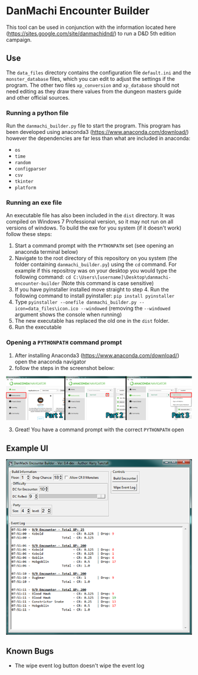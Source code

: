 # DanMachi Encounter Builder

This tool can be used in conjunction with the information located here (https://sites.google.com/site/danmachidnd/) to run a D&D 5th edition campaign.

## Use

The `data_files` directory contains the configuration file `default.ini` and the `monster_database` files, which you can edit to adjust the settings if the program. The other two files `xp_conversion` and `xp_database` should not need editing as they draw there values from the dungeon masters guide and other official sources.

### Running a python file
Run the `danmachi_builder.py` file to start the program. This program has been developed using anaconda3 (https://www.anaconda.com/download/) however the dependencies are far less than what are included in anaconda:

- `os`
- `time`
- `random`
- `configparser`
- `csv`
- `tkinter`
- `platform`

### Running an exe file
An executable file has also been included in the `dist` directory. It was compiled on Windows 7 Professional version, so it may not run on all versions of windows. To build the exe for you system (if it doesn't work) follow these steps:

1) Start a command prompt with the `PYTHONPATH` set (see opening an anaconda terminal below)
2) Navigate to the root directory of this repository on you system (the folder containing `danmachi_builder.py`) using the `cd` command. For example if this repositroy was on your desktop you would type the following command: `cd C:\Users\[username]\Desktop\danmachi-encounter-builder` (Note this command is case sensitive)
3) If you have pyinstaller installed move straight to step 4. Run the following command to install pyinstaller: `pip install pyinstaller`
4) Type `pyinstaller --onefile danmachi_builder.py --icon=data_files\icon.ico --windowed` (removing the `--windowed` argument shows the console when running)
5) The new executable has replaced the old one in the `dist` folder.
6) Run the executable

### Opening a `PYTHONPATH` command prompt
1) After installing Anaconda3 (https://www.anaconda.com/download/) open the anaconda navigator
2) follow the steps in the screenshot below:

![alt text](https://raw.githubusercontent.com/htunstall/danmachi-encounter-builder/master/documentation/images/anaconda-navigator-open-teminal.png)

3) Great! You have a command prompt with the correct `PYTHONPATH` open

## Example UI

![alt text](https://raw.githubusercontent.com/htunstall/danmachi-encounter-builder/master/documentation/images/example_ui.png)

## Known Bugs

- The wipe event log button doesn't wipe the event log

